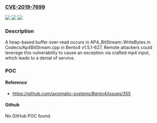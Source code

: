 ### [CVE-2019-7699](https://cve.mitre.org/cgi-bin/cvename.cgi?name=CVE-2019-7699)
![](https://img.shields.io/static/v1?label=Product&message=n%2Fa&color=blue)
![](https://img.shields.io/static/v1?label=Version&message=n%2Fa&color=blue)
![](https://img.shields.io/static/v1?label=Vulnerability&message=n%2Fa&color=brighgreen)

### Description

A heap-based buffer over-read occurs in AP4_BitStream::WriteBytes in Codecs/Ap4BitStream.cpp in Bento4 v1.5.1-627. Remote attackers could leverage this vulnerability to cause an exception via crafted mp4 input, which leads to a denial of service.

### POC

#### Reference
- https://github.com/axiomatic-systems/Bento4/issues/355

#### Github
No GitHub POC found.


